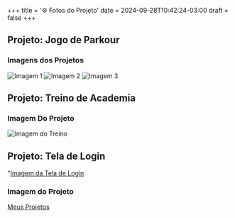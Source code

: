 +++
title = '⚙️ Fotos do Projeto'
date = 2024-09-28T10:42:24-03:00
draft = false
+++

## Projeto: Jogo de Parkour

### Imagens dos Projetos

![Imagem 1](/images/1%20fase.png)
![Imagem 2](/images/2%20fase.png)
![Imagem 3](/images/3%20fase.png)

## Projeto: Treino de Academia

### Imagem Do Projeto

![Imagem do Treino](/images/treino.png)


## Projeto: Tela de Login
"[Imagem da Tela de Login](/images/)


### Imagem do Projeto












[Meus Projetos](/posts/000-my-first-post/)

